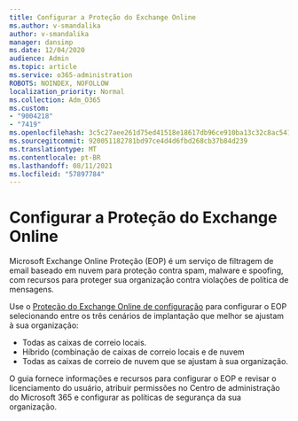 ```yaml
---
title: Configurar a Proteção do Exchange Online
ms.author: v-smandalika
author: v-smandalika
manager: dansimp
ms.date: 12/04/2020
audience: Admin
ms.topic: article
ms.service: o365-administration
ROBOTS: NOINDEX, NOFOLLOW
localization_priority: Normal
ms.collection: Adm_O365
ms.custom:
- "9004218"
- "7419"
ms.openlocfilehash: 3c5c27aee261d75ed41518e18617db96ce910ba13c32c8ac541a5ee81522ebea
ms.sourcegitcommit: 920051182781bd97ce4d4d6fbd268cb37b84d239
ms.translationtype: MT
ms.contentlocale: pt-BR
ms.lasthandoff: 08/11/2021
ms.locfileid: "57897784"
---
```

# <a name="set-up-exchange-online-protection"></a>Configurar a Proteção do Exchange Online

Microsoft Exchange Online Proteção (EOP) é um serviço de filtragem de email baseado em nuvem para proteção contra spam, malware e spoofing, com recursos para proteger sua organização contra violações de política de mensagens.

Use o [Proteção do Exchange Online de configuração](https://admin.microsoft.com/adminportal/home?#/modernonboarding/setupexchangeonlineprotection) para configurar o EOP selecionando entre os três cenários de implantação que melhor se ajustam à sua organização:

- Todas as caixas de correio locais.
- Híbrido (combinação de caixas de correio locais e de nuvem
- Todas as caixas de correio de nuvem que se ajustam à sua organização.

O guia fornece informações e recursos para configurar o EOP e revisar o licenciamento do usuário, atribuir permissões no Centro de administração do Microsoft 365 e configurar as políticas de segurança da sua organização.

